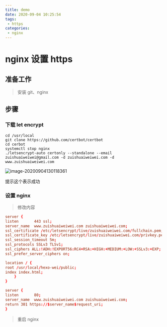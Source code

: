 ```yaml
---
title: demo
date: 2020-09-04 10:25:54
tags: 
 - https
categories: 
 - nginx
---
```

# nginx 设置 https

## 准备工作

>  安装 git、nginx

## 步骤

### 下载 let encrypt



```
cd /usr/local
git clone https://github.com/certbot/certbot
cd cerbot
systemctl stop nginx 
./letsencrypt-auto certonly --standalone --email zuishuaiweiwei@gmail.com -d zuishuaiweiwei.com -d www.zuishuaiweiwei.com
```

![image-20200904130118361](https://cdn.jsdelivr.net/gh/zuishuaiweiwei/jcdn/img/20200904130118.png)

提示这个表示成功

### 设置 nginx

> 修改内容

```conf
server {
listen       443 ssl;
server_name  www.zuishuaiweiwei.com zuishuaiweiwei.com;
ssl_certificate /etc/letsencrypt/live/zuishuaiweiwei.com/fullchain.pem;
ssl_certificate_key /etc/letsencrypt/live/zuishuaiweiwei.com/privkey.pem;
ssl_session_timeout 5m;
ssl_protocols SSLv3 TLSv1;
ssl_ciphers ALL:!ADH:!EXPORT56:RC4+RSA:+HIGH:+MEDIUM:+LOW:+SSLv3:+EXP;
ssl_prefer_server_ciphers on;

location / {
root /usr/local/hexo-wei/public;
index index.html;
	}
}

server {
listen       80;
server_name  www.zuishuaiweiwei.com zuishuaiweiwei.com;
return 301 https://$server_name$request_uri;
}
```

> 重启 nginx